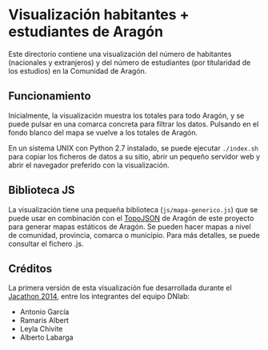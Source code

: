 Visualización habitantes + estudiantes de Aragón
================================================

Este directorio contiene una visualización del número de habitantes (nacionales y extranjeros) y del número de estudiantes (por titularidad de los estudios) en la Comunidad de Aragón.

Funcionamiento
--------------

Inicialmente, la visualización muestra los totales para todo Aragón, y se puede pulsar en una comarca concreta para filtrar los datos. Pulsando en el fondo blanco del mapa se vuelve a los totales de Aragón.

En un sistema UNIX con Python 2.7 instalado, se puede ejecutar `./index.sh` para copiar los ficheros de datos a su sitio, abrir un pequeño servidor web y abrir el navegador preferido con la visualización.

Biblioteca JS
-------------

La visualización tiene una pequeña biblioteca (`js/mapa-generico.js`) que se puede usar en combinación con el [TopoJSON](https://github.com/mbostock/topojson) de Aragón de este proyecto para generar mapas estáticos de Aragón. Se pueden hacer mapas a nivel de comunidad, provincia, comarca o municipio. Para más detalles, se puede consultar el fichero .js.

Créditos
--------

La primera versión de esta visualización fue desarrollada durante el [Jacathon 2014](http://opendata.aragon.es/portal/jacathon), entre los integrantes del equipo DNlab:

* Antonio García
* Ramaris Albert
* Leyla Chivite
* Alberto Labarga

